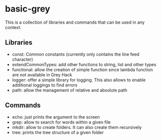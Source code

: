 # basic-grey
This is a collection of libraries and commands that can be used in any context.

## Libraries

* const: Common constants (currently only contains the line feed character)
* extendCommonTypes: add other functions to string, list and other types
* functional: allow the creation of simple function since lambda function are not available in Grey Hack
* logger: offer a simple library for logging. This also allows to enable additional loggings to find errors
* path: allow the management of relative and absolute path

## Commands

* echo: just prints the argument to the screen
* grep: allow to search for words within a given file
* mkdir: allow to create folders. It can also create them recursively
* tree: prints the tree structure of a given folder
